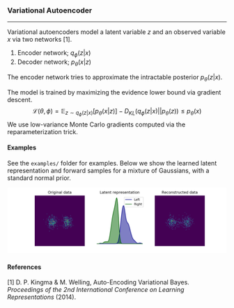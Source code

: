 ### Variational Autoencoder

---

Variational autoencoders model a latent variable $z$ and an observed variable $x$ via two networks [1].

1. Encoder network; $q_\phi(z|x)​$ 
2. Decoder network; $p_\theta(x|z)​$

The encoder network tries to approximate the intractable posterior $p_\theta(z|x)$.

The model is trained by maximizing the evidence lower bound via gradient descent.
$$
\mathcal{L}(\theta,\phi) = \mathbb{E}_{z\sim q_\phi(z|x)}[p_\theta(x|z)] - D_{KL}(q_\phi(z|x) || p_\theta(z)) \leq p_\theta(x)
$$
We use low-variance Monte Carlo gradients computed via the reparameterization trick.

#### Examples

See the `examples/` folder for examples. Below we show the learned latent representation and forward samples for a mixture of Gaussians, with a standard normal prior.

![ex_model](examples/ex_2d.png "Example model output")

#### References

[1] D. P. Kingma & M. Welling, Auto-Encoding Variational Bayes. *Proceedings of the 2nd International Conference on Learning Representations* (2014).
